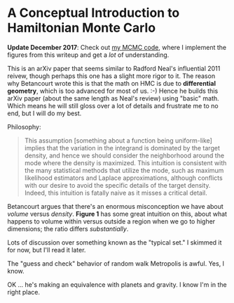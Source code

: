 # A Conceptual Introduction to Hamiltonian Monte Carlo

**Update December 2017**: Check out [my MCMC code][1], where I implement the
figures from this writeup and get a *lot* of understanding.

This is an arXiv paper that seems similar to Radford Neal's influential 2011
reivew, though perhaps this one has a slight more rigor to it. The reason why
Betancourt wrote this is that the math on HMC is due to **differential
geometry**, which is too advanced for most of us. :-) Hence he builds this arXiv
paper (about the same length as Neal's review) using "basic" math. Which means
he will still gloss over a lot of details and frustrate me to no end, but I will
do my best.

Philosophy:

> This assumption [something about a function being uniform-like] implies that
> the variation in the integrand is dominated by the target density, and hence
> we should consider the neighborhood around the mode where the density is
> maximized. This intuition is consistent with the many statistical methods that
> utilize the mode, such as maximum likelihood estimators and Laplace
> approximations, although conflicts with our desire to avoid the specific
> details of the target density. Indeed, this intuition is fatally naive as it
> misses a critical detail.

Betancourt argues that there's an enormous misconception we have about *volume*
versus *density*. **Figure 1** has some great intuition on this, about what
happens to volume within versus outside a region when we go to higher
dimensions; the ratio differs *substantially*.

Lots of discussion over something known as the "typical set." I skimmed it for
now, but I'll read it later. 

The "guess and check" behavior of random walk Metropolis is awful. Yes, I know.

OK ... he's making an equivalence with planets and gravity. I know I'm in the
right place.


[1]:https://github.com/DanielTakeshi/MCMC_and_Dynamics
